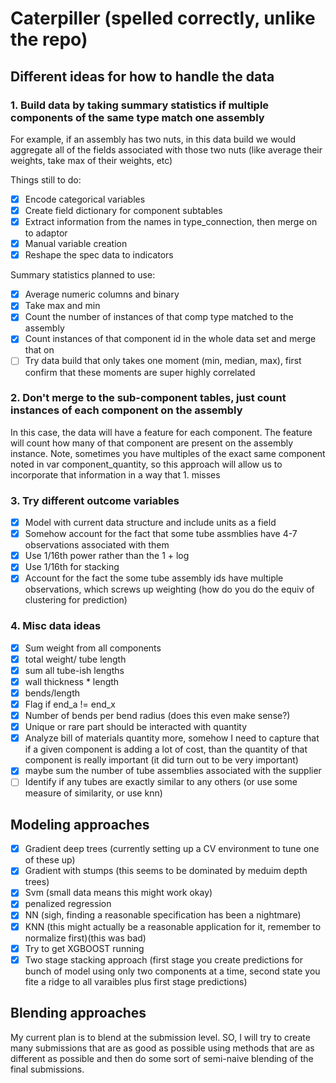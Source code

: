# Caterpiller (spelled correctly, unlike the repo)

## Different ideas for how to handle the data

### 1. Build data by taking summary statistics if multiple components of the same type match one assembly
For example, if an assembly has two nuts, in this data build we would aggregate all of the fields associated with those two nuts (like average their weights, take max of their weights, etc) 

Things still to do:
- [x] Encode categorical variables
- [x] Create field dictionary for component subtables
- [x] Extract information from the names in type_connection, then merge on to adaptor
- [x] Manual variable creation
- [x] Reshape the spec data to indicators

Summary statistics planned to use:
- [x] Average numeric columns and binary
- [x] Take max and min
- [x] Count the number of instances of that comp type matched to the assembly
- [x] Count instances of that component id in the whole data set and merge that on
- [ ] Try data build that only takes one moment (min, median, max), first confirm that these moments are super highly correlated

### 2. Don't merge to the sub-component tables, just count instances of each component on the assembly
In this case, the data will have a feature for each component. The feature will count how many of that component are present on the assembly instance. Note, sometimes you have multiples of the exact same component noted in var component_quantity, so this approach will allow us to incorporate that information in a way that 1. misses

### 3. Try different outcome variables

- [x] Model with current data structure and include units as a field
- [x] Somehow account for the fact that some tube assmblies have 4-7 observations associated with them
- [x] Use 1/16th power rather than the 1 + log
- [x] Use 1/16th for stacking
- [x] Account for the fact the some tube assembly ids have multiple observations, which screws up weighting (how do you do the equiv of clustering for prediction)

### 4. Misc data ideas
- [x] Sum weight from all components
- [x] total weight/ tube length
- [x] sum all tube-ish lengths
- [x] wall thickness * length
- [x] bends/length
- [x] Flag if end_a != end_x
- [x] Number of bends per bend radius (does this even make sense?)
- [x] Unique or rare part should be interacted with quantity
- [x] Analyze bill of materials quantity more, somehow I need to capture that if a given component is adding a lot of cost, than the quantity of that component is really important (it did turn out to be very important)
- [x] maybe sum the number of tube assemblies associated with the supplier
- [ ] Identify if any tubes are exactly similar to any others (or use some measure of similarity, or use knn)

## Modeling approaches
- [x] Gradient deep trees (currently setting up a CV environment to tune one of these up)
- [x] Gradient with stumps (this seems to be dominated by meduim depth trees)
- [x] Svm (small data means this might work okay)
- [x] penalized regression
- [x] NN (sigh, finding a reasonable specification has been a nightmare)
- [x] KNN (this might actually be a reasonable application for it, remember to normalize first)(this was bad)
- [x] Try to get XGBOOST running
- [x] Two stage stacking approach (first stage you create predictions for bunch of model using only two components at a time, second state you fite a ridge to all varaibles plus first stage predictions)

## Blending approaches
My current plan is to blend at the submission level. SO, I will try to create many submissions that are as good as possible using methods that are as different as possible and then do some sort of semi-naive blending of the final submissions. 


